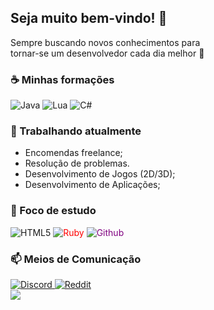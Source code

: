 ## Seja muito bem-vindo! 👋

Sempre buscando novos conhecimentos para<br/>
tornar-se um desenvolvedor cada dia melhor 🍂

### ☕ Minhas formações

<div display="flex">
  <img src="https://img.shields.io/badge/java-%23ED8B00.svg?style=for-the-badge&logo=openjdk&logoColor=white" alt="Java"/>
  <img src="https://img.shields.io/badge/lua-%232C2D72.svg?style=for-the-badge&logo=lua&logoColor=white" alt="Lua"/>
  <img src="https://img.shields.io/badge/c%23-%23239120.svg?style=for-the-badge&logo=c-sharp&logoColor=white" alt="C#"/>
</div>

### 🧶 Trabalhando atualmente

<ul>
  <li>Encomendas freelance;</li>
  <li>Resolução de problemas.</li>
  <li>Desenvolvimento de Jogos (2D/3D);</li>
  <li>Desenvolvimento de Aplicações;</li>
</ul>


### 🌱 Foco de estudo

<div display="flex">
  <img src="https://img.shields.io/badge/html5-%23E34F26.svg?style=for-the-badge&logo=html5&logoColor=white" alt="HTML5" "/>
  <img src="https://img.shields.io/badge/ruby-%23CC342D.svg?style=for-the-badge&logo=ruby&logoColor=white" alt="Ruby" style="color: red;"/>
  <img src="https://img.shields.io/badge/github-%23121011.svg?style=for-the-badge&logo=github&logoColor=white" alt="Github" style="color: purple;"/>
</div>

### 📫 Meios de Comunicação

<div display="flex">
  <a href="https://discord.gg/cAHKNykAuT">
    <img src="https://img.shields.io/badge/Discord-%235865F2.svg?style=for-the-badge&logo=discord&logoColor=white" alt="Discord"/>
  </a>
  <a href="https://www.reddit.com/user/TioStitch">
    <img src="https://img.shields.io/badge/Reddit-FF4500?style=for-the-badge&logo=reddit&logoColor=white" alt="Reddit"/>
  </a>
</div>


<img src="https://user-images.githubusercontent.com/74038190/241765440-80728820-e06b-4f96-9c9e-9df46f0cc0a5.gif"/>
